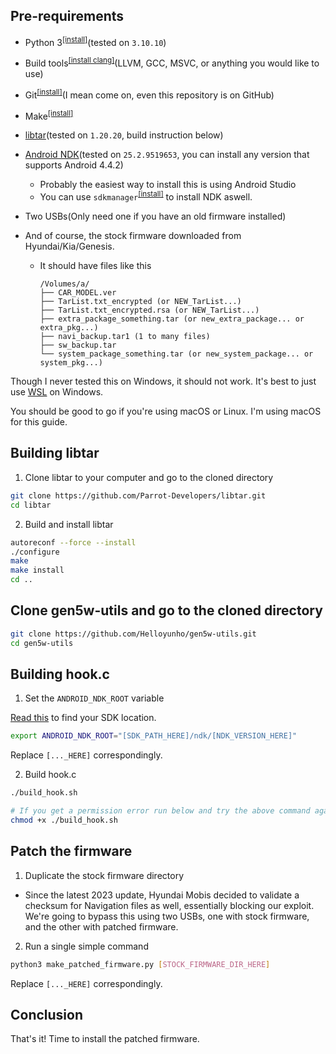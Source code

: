 ## Pre-requirements

- Python 3<sup>[[install]](https://command-not-found.com/python3)</sup>(tested on `3.10.10`)
- Build tools<sup>[[install clang]](https://command-not-found.com/clang)</sup>(LLVM, GCC, MSVC, or anything you would like to use)
- Git<sup>[[install]](https://command-not-found.com/git)</sup>(I mean come on, even this repository is on GitHub)
- Make<sup>[[install]](https://command-not-found.com/make)</sup>
- [libtar](https://github.com/Parrot-Developers/libtar)(tested on `1.20.20`, build instruction below)
- [Android NDK](https://developer.android.com/ndk)(tested on `25.2.9519653`, you can install any version that supports Android 4.4.2)
  - Probably the easiest way to install this is using Android Studio
  - You can use `sdkmanager`<sup>[[install]](https://command-not-found.com/android)</sup> to install NDK aswell.
- Two USBs(Only need one if you have an old firmware installed)

- And of course, the stock firmware downloaded from Hyundai/Kia/Genesis.
  - It should have files like this
    ```
    /Volumes/a/
    ├── CAR_MODEL.ver
    ├── TarList.txt_encrypted (or NEW_TarList...)
    ├── TarList.txt_encrypted.rsa (or NEW_TarList...)
    ├── extra_package_something.tar (or new_extra_package... or extra_pkg...)
    ├── navi_backup.tar1 (1 to many files)
    ├── sw_backup.tar
    └── system_package_something.tar (or new_system_package... or system_pkg...)
    ```

Though I never tested this on Windows, it should not work. It's best to just use [WSL](https://learn.microsoft.com/en-us/windows/wsl/install) on Windows.

You should be good to go if you're using macOS or Linux. I'm using macOS for this guide.

## Building libtar

1. Clone libtar to your computer and go to the cloned directory

```sh
git clone https://github.com/Parrot-Developers/libtar.git
cd libtar
```

2. Build and install libtar

```sh
autoreconf --force --install
./configure
make
make install
cd ..
```

## Clone gen5w-utils and go to the cloned directory

```sh
git clone https://github.com/Helloyunho/gen5w-utils.git
cd gen5w-utils
```

## Building hook.c

1. Set the `ANDROID_NDK_ROOT` variable

[Read this](https://developer.android.com/studio/intro/update#sdk-manager) to find your SDK location.

```sh
export ANDROID_NDK_ROOT="[SDK_PATH_HERE]/ndk/[NDK_VERSION_HERE]"
```

Replace `[..._HERE]` correspondingly.

2. Build hook.c

```sh
./build_hook.sh

# If you get a permission error run below and try the above command again
chmod +x ./build_hook.sh
```

## Patch the firmware

1. Duplicate the stock firmware directory
  - Since the latest 2023 update, Hyundai Mobis decided to validate a checksum for Navigation files as well, essentially blocking our exploit. We're going to bypass this using two USBs, one with stock firmware, and the other with patched firmware.

2. Run a single simple command

```sh
python3 make_patched_firmware.py [STOCK_FIRMWARE_DIR_HERE]
```

Replace `[..._HERE]` correspondingly.

## Conclusion

That's it! Time to install the patched firmware.
